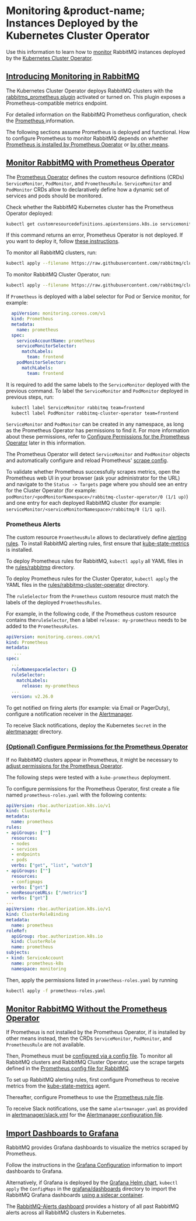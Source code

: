 # Monitoring &product-name; Instances Deployed by the Kubernetes Cluster Operator

Use this information to learn how to [monitor](../../monitoring.html) RabbitMQ instances deployed by the [Kubernetes Cluster Operator](./operator-overview.html).

## <a id='overview' class='anchor' href='#overview'>Introducing Monitoring in RabbitMQ</a>

The Kubernetes Cluster Operator deploys RabbitMQ clusters with the [rabbitmq_prometheus plugin](../../prometheus.html) activated or turned on. This plugin exposes a Prometheus-compatible metrics endpoint.

For detailed information on the RabbitMQ Prometheus configuration, check the [Prometheus ](../../prometheus.html) information.

The following sections assume Prometheus is deployed and functional.
How to configure Prometheus to monitor RabbitMQ depends on whether [Prometheus is installed by Prometheus Operator](#prom-operator) or [by other means](#prom-annotations).

## <a id='prom-operator' class='anchor' href='#prom-operator'>Monitor RabbitMQ with Prometheus Operator</a>

The [Prometheus Operator](https://github.com/coreos/prometheus-operator) defines the custom resource definitions (CRDs) `ServiceMonitor`, `PodMonitor`, and `PrometheusRule`.
`ServiceMonitor` and `PodMonitor` CRDs allow to declaratively define how a dynamic set of services and pods should be monitored.

Check whether the RabbitMQ Kubernetes cluster has the Prometheus Operator deployed:

```bash
kubectl get customresourcedefinitions.apiextensions.k8s.io servicemonitors.monitoring.coreos.com
```
If this command returns an error, Prometheus Operator is not deployed. If you want to deploy it, follow [these instructions](https://github.com/prometheus-operator/prometheus-operator/blob/main/Documentation/user-guides/getting-started.md).

To monitor all RabbitMQ clusters, run:
```bash
kubectl apply --filename https://raw.githubusercontent.com/rabbitmq/cluster-operator/main/observability/prometheus/monitors/rabbitmq-servicemonitor.yml
```

To monitor RabbitMQ Cluster Operator, run:
```bash
kubectl apply --filename https://raw.githubusercontent.com/rabbitmq/cluster-operator/main/observability/prometheus/monitors/rabbitmq-cluster-operator-podmonitor.yml
```

If <code>Prometheus</code> is deployed with a label selector for Pod or Service monitor, for example:

```yaml
  apiVersion: monitoring.coreos.com/v1
  kind: Prometheus
  metadata:
    name: prometheus
  spec:
    serviceAccountName: prometheus
    serviceMonitorSelector:
      matchLabels:
        team: frontend
    podMonitorSelector:
      matchLabels:
        team: frontend
```

It is required to add the same labels to the <code>ServiceMonitor</code> deployed with the previous command.
To label the <code>ServiceMonitor</code> and <code>PodMonitor</code> deployed in previous steps, run:

```bash
  kubectl label ServiceMonitor rabbitmq team=frontend
  kubectl label PodMonitor rabbitmq-cluster-operator team=frontend
```

`ServiceMonitor` and `PodMonitor` can be created in any namespace, as long as the Prometheus Operator has permissions to find it.
For more information about these permissions, refer to [Configure Permissions for the Prometheus Operator](#config-perm) later in this information.

The Prometheus Operator will detect `ServiceMonitor` and `PodMonitor` objects and automatically configure and reload Prometheus' [scrape config](https://prometheus.io/docs/prometheus/latest/configuration/configuration/#scrape_config).

To validate whether Prometheus successfully scrapes metrics, open the Prometheus web UI in your browser (ask your administrator for the URL) and navigate to the `Status -> Targets` page where you should see
an entry for the Cluster Operator (for example: `podMonitor/<podMonitorNamespace>/rabbitmq-cluster-operator/0 (1/1 up)`) and one entry for each deployed RabbitMQ cluster (for example: `serviceMonitor/<serviceMonitorNamespace>/rabbitmq/0 (1/1 up)`).

### Prometheus Alerts
The custom resource `PrometheusRule` allows to declaratively define [alerting rules](https://prometheus.io/docs/prometheus/latest/configuration/alerting_rules/).
To install RabbitMQ alerting rules, first ensure that [kube-state-metrics](https://github.com/kubernetes/kube-state-metrics) is installed.

To deploy Prometheus rules for RabbitMQ, `kubectl apply` all YAML files in the [rules/rabbitmq](https://github.com/rabbitmq/cluster-operator/tree/main/observability/prometheus/rules/rabbitmq) directory.

To deploy Prometheus rules for the Cluster Operator, `kubectl apply` the YAML files in the [rules/rabbitmq-cluster-operator](https://github.com/rabbitmq/cluster-operator/tree/main/observability/prometheus/rules/rabbitmq-cluster-operator) directory.

The `ruleSelector` from the `Prometheus` custom resource must match the labels of the deployed `PrometheusRules`.

For example, in the following code, if the Prometheus custom resource contains the`ruleSelector`, then a label `release: my-prometheus` needs to be added to the `PrometheusRules`.

```yaml
apiVersion: monitoring.coreos.com/v1
kind: Prometheus
metadata:
   ...
spec:
  ...
  ruleNamespaceSelector: {}
  ruleSelector:
    matchLabels:
      release: my-prometheus
  ...
  version: v2.26.0
```

To get notified on firing alerts (for example: via Email or PagerDuty), configure a notification receiver in the [Alertmanager](https://prometheus.io/docs/alerting/latest/overview/).

To receive Slack notifications, deploy the Kubernetes `Secret` in the [alertmanager](https://github.com/rabbitmq/cluster-operator/tree/main/observability/prometheus/alertmanager) directory.

### <a id='config-perm' class='anchor' href='#config-perm'>(Optional) Configure Permissions for the Prometheus Operator</a>

If no RabbitMQ clusters appear in Prometheus, it might be necessary to [adjust permissions for the Prometheus Operator](https://github.com/coreos/prometheus-operator/blob/main/Documentation/rbac.md).

The following steps were tested with a `kube-prometheus` deployment.

To configure permissions for the Prometheus Operator, first create a file named `prometheus-roles.yaml` with the following contents:

```yaml
apiVersion: rbac.authorization.k8s.io/v1
kind: ClusterRole
metadata:
  name: prometheus
rules:
- apiGroups: [""]
  resources:
  - nodes
  - services
  - endpoints
  - pods
  verbs: ["get", "list", "watch"]
- apiGroups: [""]
  resources:
  - configmaps
  verbs: ["get"]
- nonResourceURLs: ["/metrics"]
  verbs: ["get"]
---
apiVersion: rbac.authorization.k8s.io/v1
kind: ClusterRoleBinding
metadata:
  name: prometheus
roleRef:
  apiGroup: rbac.authorization.k8s.io
  kind: ClusterRole
  name: prometheus
subjects:
- kind: ServiceAccount
  name: prometheus-k8s
  namespace: monitoring
```

Then, apply the permissions listed in `prometheus-roles.yaml` by running

```bash
kubectl apply -f prometheus-roles.yaml
```

## <a id='prom-annotations' class='anchor' href='#prom-annotations'>Monitor RabbitMQ Without the Prometheus Operator</a>

If Prometheus is not installed by the Prometheus Operator, if is installed by other means instead, then the CRDs `ServiceMonitor`, `PodMonitor`, and `PrometheusRule` are not available.

Then, Prometheus must be [configured via a config file](https://prometheus.io/docs/prometheus/latest/configuration/configuration/).
To monitor all RabbitMQ clusters and RabbitMQ Cluster Operator, use the scrape targets defined in the [Prometheus config file for RabbitMQ](https://github.com/rabbitmq/cluster-operator/blob/main/observability/prometheus/config-file.yml).

To set up RabbitMQ alerting rules, first configure Prometheus to receive metrics from the [kube-state-metrics](https://github.com/kubernetes/kube-state-metrics) agent.

Thereafter, configure Prometheus to use the [Prometheus rule file](https://github.com/rabbitmq/cluster-operator/blob/main/observability/prometheus/rule-file.yml).

To receive Slack notifications, use the same `alertmanager.yaml` as provided in [alertmanager/slack.yml](https://github.com/rabbitmq/cluster-operator/blob/main/observability/prometheus/alertmanager/slack.yml)
for the [Alertmanager configuration file](https://prometheus.io/docs/alerting/latest/configuration/#configuration-file).

## <a id='grafana' class='anchor' href='#grafana'>Import Dashboards to Grafana</a>

RabbitMQ provides Grafana dashboards to visualize the metrics scraped by Prometheus.

Follow the instructions in the [Grafana Configuration](../../prometheus.html#grafana-configuration) information to import dashboards to Grafana.

Alternatively, if Grafana is deployed by the [Grafana Helm chart](https://github.com/grafana/helm-charts/tree/main/charts/grafana), `kubectl apply` the `ConfigMaps` in the [grafana/dashboards](https://github.com/rabbitmq/cluster-operator/tree/main/observability/grafana/dashboards) directory to import the RabbitMQ Grafana dashboards [using a sidecar container](https://github.com/grafana/helm-charts/tree/main/charts/grafana#sidecar-for-dashboards).

The [RabbitMQ-Alerts dashboard](https://github.com/rabbitmq/cluster-operator/blob/main/observability/grafana/dashboards/rabbitmq-alerts.yml) provides a history of all past RabbitMQ alerts across all RabbitMQ clusters in Kubernetes.
